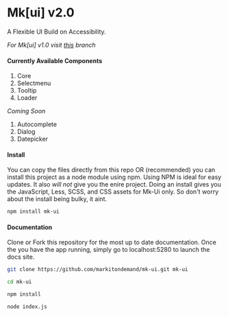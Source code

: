 # Mk[ui] v2.0

A Flexible UI Build on Accessibility.

*For Mk[ui] v1.0 visit [this](https://github.com/markitondemand/mk-ui/tree/version-1.0) branch*

#### Currently Available Components

1. Core
2. Selectmenu
3. Tooltip
4. Loader

*Coming Soon*

1. Autocomplete
2. Dialog
3. Datepicker

#### Install

You can copy the files directly from this repo OR (recommended) you can install this project as a node module using npm. Using NPM is ideal for easy updates. It also *will not* give you the enire project. Doing an install gives you the JavaScript, Less, SCSS, and CSS assets for Mk-Ui only. So don't worry about the install being bulky, it aint.

```bash
npm install mk-ui
```

#### Documentation

Clone or Fork this repository for the most up to date documentation. Once the you have the app running, simply go to localhost:5280 to launch the docs site.

```bash
git clone https://github.com/markitondemand/mk-ui.git mk-ui

cd mk-ui

npm install

node index.js
```

